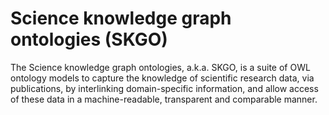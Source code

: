 # Science knowledge graph ontologies (SKGO)

The Science knowledge graph ontologies, a.k.a. SKGO, is a suite of OWL ontology models to capture the knowledge of scientific research data, via publications, by interlinking domain-specific information, and allow access of these data in a machine-readable, transparent and comparable manner. 

